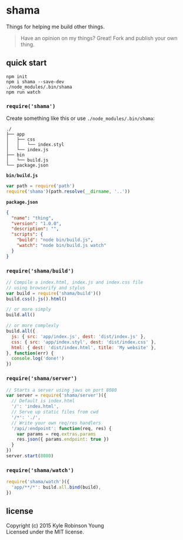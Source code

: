# shama

Things for helping me build other things.

> Have an opinion on my things? Great! Fork and publish your own thing.

## quick start

```shell
npm init
npm i shama --save-dev
./node_modules/.bin/shama
npm run watch
```

### `require('shama')`

Create something like this or use `./node_modules/.bin/shama`:

```shell
./
├── app
│   ├── css
│   │   └── index.styl
│   └── index.js
├── bin
│   └── build.js
└── package.json
```

**`bin/build.js`**

```js
var path = require('path')
require('shama')(path.resolve(__dirname, '..'))
```

**`package.json`**

```json
{
  "name": "thing",
  "version": "1.0.0",
  "description": "",
  "scripts": {
    "build": "node bin/build.js",
    "watch": "node bin/build.js watch"
  }
}
```

### `require('shama/build')`

```js
// Compile a index.html, index.js and index.css file
// using browserify and stylus
var build = require('shama/build')()
build.css().js().html()

// or more simply
build.all()

// or more complexly
build.all({
  js: { src: 'app/index.js', dest: 'dist/index.js' },
  css: { src: 'app/index.styl', dest: 'dist/index.css' },
  html: { dest: 'dist/index.html', title: 'My website' },
}, function(err) {
  console.log('done!')
})
```

### `require('shama/server')`

```js
// Starts a server using jaws on port 8080
var server = require('shama/server')({
  // Default is index.html
  '/': 'index.html',
  // Serve up static files from cwd
  '/*': './',
  // Write your own req/res handlers
  '/api/:endpoint': function(req, res) {
    var params = req.extras.params
    res.json({ params.endpoint: true })
  }
})
server.start(8080)
```

### `require('shama/watch')`

```js
require('shama/watch')({
  'app/**/*': build.all.bind(build),
})
```

## license

Copyright (c) 2015 Kyle Robinson Young  
Licensed under the MIT license.
